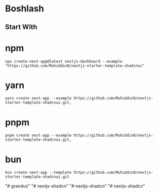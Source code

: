 # Boshlash

## Start With

# npm

```
npx create-next-app@latest nextjs-dashboard --example "https://github.com/Muhiddin0/nextjs-starter-template-shadcnui"
```

# yarn

```
yarn create next-app --example https://github.com/Muhiddin0/nextjs-starter-template-shadcnui.git,
```

# pnpm

```
pnpm create next-app --example https://github.com/Muhiddin0/nextjs-starter-template-shadcnui.git,
```

# bun

```
bun create next-app --template https://github.com/Muhiddin0/nextjs-starter-template-shadcnui.git
```
"# granduz" 
"# nextjs-shadcn" 
"# nextjs-shadcn" 
"# nextjs-shadcn" 

